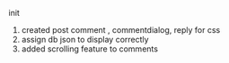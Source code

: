 <!-- commit log -->

init

1. created post comment , commentdialog, reply for css
2. assign db json to display correctly
3. added scrolling feature to comments
